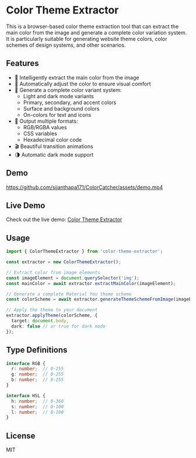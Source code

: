 # Color Theme Extractor 

This is a browser-based color theme extraction tool that can extract the main color from the image and generate a complete color variation system. It is particularly suitable for generating website theme colors, color schemes of design systems, and other scenarios.

## Features

- 🎨 Intelligently extract the main color from the image
- 🔄 Automatically adjust the color to ensure visual comfort
- 🌈 Generate a complete color variant system:
  - Light and dark mode variants
  - Primary, secondary, and accent colors
  - Surface and background colors
  - On-colors for text and icons
- 💅 Output multiple formats:
  - RGB/RGBA values
  - CSS variables
  - Hexadecimal color code
- 🎬 Beautiful transition animations
- 🌗 Automatic dark mode support

## Demo

https://github.com/sijanthapa171/ColorCatcher/assets/demo.mp4

## Live Demo

Check out the live demo: [Color Theme Extractor](https://color-catcher-sigma.vercel.app/)

## Usage

```typescript
import { ColorThemeExtractor } from 'color-theme-extractor';

const extractor = new ColorThemeExtractor();

// Extract color from image elements
const imageElement = document.querySelector('img');
const mainColor = await extractor.extractMainColor(imageElement);

// Generate a complete Material You theme scheme
const colorScheme = await extractor.generateThemeSchemeFromImage(imageElement);

// Apply the theme to your document
extractor.applyTheme(colorScheme, {
  target: document.body,
  dark: false // or true for dark mode
});
```

## Type Definitions

```typescript
interface RGB {
  r: number;  // 0-255
  g: number;  // 0-255
  b: number;  // 0-255
}

interface HSL {
  h: number;  // 0-360
  s: number;  // 0-100
  l: number;  // 0-100
}
```

## License

MIT
